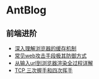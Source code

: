 # AntBlog

## 前端进阶
* [深入理解浏览器的缓存机制](https://github.com/antbaobao/AntBlog/issues/1)
* [常见web攻击手段极其防御方式](https://github.com/antbaobao/AntBlog/issues/2)
* [从输入url到浏览器渲染全过程详解](https://github.com/antbaobao/AntBlog/issues/3)
* [TCP 三次握手和四次挥手](https://github.com/antbaobao/AntBlog/issues/4)

